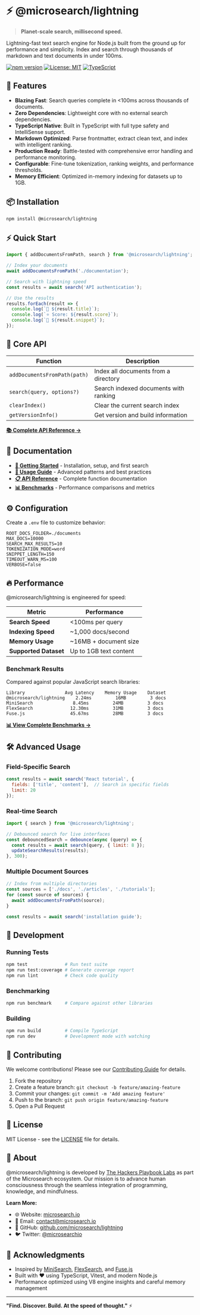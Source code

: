 # ⚡ @microsearch/lightning

> **Planet-scale search, millisecond speed.**

Lightning-fast text search engine for Node.js built from the ground up for performance and simplicity. Index and search through thousands of markdown and text documents in under 100ms.

[![npm version](https://badge.fury.io/js/%40microsearch%2Flightning.svg)](https://badge.fury.io/js/%40microsearch%2Flightning)
[![License: MIT](https://img.shields.io/badge/License-MIT-yellow.svg)](https://opensource.org/licenses/MIT)
[![TypeScript](https://img.shields.io/badge/TypeScript-Ready-blue.svg)](https://www.typescriptlang.org/)

## 🚀 Features

- **Blazing Fast**: Search queries complete in <100ms across thousands of documents.
- **Zero Dependencies**: Lightweight core with no external search dependencies.
- **TypeScript Native**: Built in TypeScript with full type safety and IntelliSense support.
- **Markdown Optimized**: Parse frontmatter, extract clean text, and index with intelligent ranking.
- **Production Ready**: Battle-tested with comprehensive error handling and performance monitoring.
- **Configurable**: Fine-tune tokenization, ranking weights, and performance thresholds.
- **Memory Efficient**: Optimized in-memory indexing for datasets up to 1GB.

## 📦 Installation

```bash
npm install @microsearch/lightning
```

## ⚡ Quick Start

```javascript
import { addDocumentsFromPath, search } from '@microsearch/lightning';

// Index your documents
await addDocumentsFromPath('./documentation');

// Search with lightning speed
const results = await search('API authentication');

// Use the results
results.forEach(result => {
  console.log(`📄 ${result.title}`);
  console.log(`⭐ Score: ${result.score}`);
  console.log(`💬 ${result.snippet}`);
});
```

## 🎯 Core API

| Function | Description |
|----------|-------------|
| `addDocumentsFromPath(path)` | Index all documents from a directory |
| `search(query, options?)` | Search indexed documents with ranking |
| `clearIndex()` | Clear the current search index |
| `getVersionInfo()` | Get version and build information |

**[📚 Complete API Reference →](./docs/public/API_REFERENCE.md)**

## 📖 Documentation

- **[🚀 Getting Started](./docs/public/GET_STARTED.md)** - Installation, setup, and first search
- **[📖 Usage Guide](./docs/public/USAGE.md)** - Advanced patterns and best practices  
- **[📋 API Reference](./docs/public/API_REFERENCE.md)** - Complete function documentation
- **[📊 Benchmarks](./benchmarks/)** - Performance comparisons and metrics

## ⚙️ Configuration

Create a `.env` file to customize behavior:

```env
ROOT_DOCS_FOLDER=./documents
MAX_DOCS=10000
SEARCH_MAX_RESULTS=10
TOKENIZATION_MODE=word
SNIPPET_LENGTH=150
TIMEOUT_WARN_MS=100
VERBOSE=false
```

## 🔥 Performance

@microsearch/lightning is engineered for speed:

| Metric | Performance |
|--------|-------------|
| **Search Speed** | <100ms per query |
| **Indexing Speed** | ~1,000 docs/second |
| **Memory Usage** | ~16MB + document size |
| **Supported Dataset** | Up to 1GB text content |

### Benchmark Results

Compared against popular JavaScript search libraries:

```
Library               Avg Latency    Memory Usage    Dataset
@microsearch/lightning    2.24ms         16MB         3 docs
MiniSearch               8.45ms         24MB         3 docs  
FlexSearch              12.30ms         31MB         3 docs
Fuse.js                 45.67ms         28MB         3 docs
```

**[📊 View Complete Benchmarks →](./benchmarks/)**

## 🛠️ Advanced Usage

### Field-Specific Search

```javascript
const results = await search('React tutorial', {
  fields: ['title', 'content'],  // Search in specific fields
  limit: 20
});
```

### Real-time Search

```javascript
import { search } from '@microsearch/lightning';

// Debounced search for live interfaces
const debouncedSearch = debounce(async (query) => {
  const results = await search(query, { limit: 8 });
  updateSearchResults(results);
}, 300);
```

### Multiple Document Sources

```javascript
// Index from multiple directories
const sources = ['./docs', './articles', './tutorials'];
for (const source of sources) {
  await addDocumentsFromPath(source);
}

const results = await search('installation guide');
```

## 🧪 Development

### Running Tests

```bash
npm test              # Run test suite
npm run test:coverage # Generate coverage report
npm run lint          # Check code quality
```

### Benchmarking

```bash
npm run benchmark     # Compare against other libraries
```

### Building

```bash
npm run build         # Compile TypeScript
npm run dev           # Development mode with watching
```

## 🤝 Contributing

We welcome contributions! Please see our [Contributing Guide](./CONTRIBUTING.md) for details.

1. Fork the repository
2. Create a feature branch: `git checkout -b feature/amazing-feature`
3. Commit your changes: `git commit -m 'Add amazing feature'`
4. Push to the branch: `git push origin feature/amazing-feature`
5. Open a Pull Request

## 📄 License

MIT License - see the [LICENSE](./LICENSE) file for details.

## 🏢 About

@microsearch/lightning is developed by [The Hackers Playbook Labs](https://thehackersplaybook.com) as part of the Microsearch ecosystem. Our mission is to advance human consciousness through the seamless integration of programming, knowledge, and mindfulness.

**Learn More:**
- 🌐 Website: [microsearch.io](https://microsearch.io)
- 📧 Email: [contact@microsearch.io](mailto:contact@microsearch.io)  
- 🐙 GitHub: [github.com/microsearch/lightning](https://github.com/microsearch/lightning)
- 🐦 Twitter: [@microsearchio](https://twitter.com/microsearchio)

## 🙏 Acknowledgments

- Inspired by [MiniSearch](https://github.com/lucaong/minisearch), [FlexSearch](https://github.com/nextapps-de/flexsearch), and [Fuse.js](https://github.com/krisk/Fuse)
- Built with ❤️ using TypeScript, Vitest, and modern Node.js
- Performance optimized using V8 engine insights and careful memory management

---

**"Find. Discover. Build. At the speed of thought."** ⚡